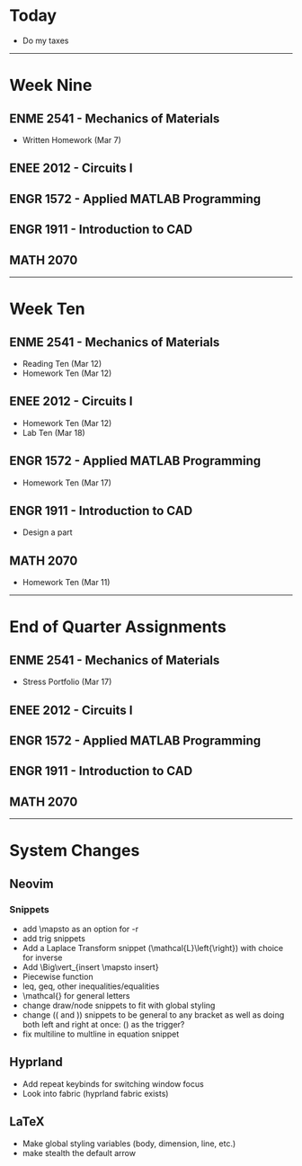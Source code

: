 # Today
  - Do my taxes

***

# Week Nine
## ENME 2541 - Mechanics of Materials
  - Written Homework (Mar 7)
## ENEE 2012 - Circuits I
## ENGR 1572 - Applied MATLAB Programming
## ENGR 1911 - Introduction to CAD
## MATH 2070

***

# Week Ten
## ENME 2541 - Mechanics of Materials
  - Reading Ten (Mar 12)
  - Homework Ten (Mar 12)
## ENEE 2012 - Circuits I
  - Homework Ten (Mar 12)
  - Lab Ten (Mar 18)
## ENGR 1572 - Applied MATLAB Programming
  - Homework Ten (Mar 17)
## ENGR 1911 - Introduction to CAD
  - Design a part
## MATH 2070
  - Homework Ten (Mar 11)

***

# End of Quarter Assignments
## ENME 2541 - Mechanics of Materials
  - Stress Portfolio (Mar 17)
## ENEE 2012 - Circuits I
## ENGR 1572 - Applied MATLAB Programming
## ENGR 1911 - Introduction to CAD
## MATH 2070

***

# System Changes
## Neovim
### Snippets
  - add \mapsto as an option for -r
  - add trig snippets
  - Add a Laplace Transform snippet (\mathcal{L}\left\{\right\}) with choice for inverse
  - Add \Big\vert_{insert \mapsto insert}
  - Piecewise function
  - leq, geq, other inequalities/equalities
  - \mathcal{} for general letters
  - change draw/node snippets to fit with global styling 
  - change (( and )) snippets to be general to any bracket as well as doing both left and right at once: () as the trigger?
  - fix multiline to multline in equation snippet
## Hyprland
  - Add repeat keybinds for switching window focus
  - Look into fabric (hyprland fabric exists)
## LaTeX
  - Make global styling variables (body, dimension, line, etc.)
  - make stealth the default arrow
